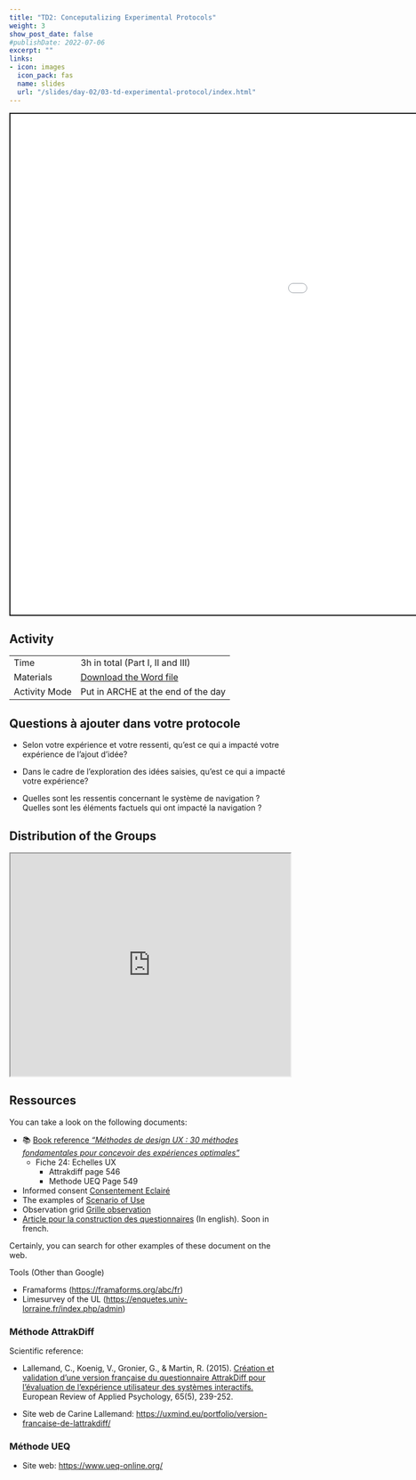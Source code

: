 ```yaml
---
title: "TD2: Conceputalizing Experimental Protocols"
weight: 3
show_post_date: false
#publishDate: 2022-07-06
excerpt: ""
links:
- icon: images
  icon_pack: fas
  name: slides
  url: "/slides/day-02/03-td-experimental-protocol/index.html"
---
```


<script src="{{< blogdown/postref >}}index_files/clipboard/clipboard.min.js"></script>
<link href="{{< blogdown/postref >}}index_files/xaringanExtra-clipboard/xaringanExtra-clipboard.css" rel="stylesheet" />
<script src="{{< blogdown/postref >}}index_files/xaringanExtra-clipboard/xaringanExtra-clipboard.js"></script>
<script>window.xaringanExtraClipboard(null, {"button":"Copy Code","success":"Copied!","error":"Press Ctrl+C to Copy"})</script>
<script src="{{< blogdown/postref >}}index_files/fitvids/fitvids.min.js"></script>
<div class="shareagain" style="min-width:300px;margin:1em auto;" data-exeternal="1">
<iframe src="/slides/day-02/03-td-experimental-protocol/index.html" width="1600" height="900" style="border:2px solid currentColor;" loading="lazy" allowfullscreen></iframe>
<script>fitvids('.shareagain', {players: 'iframe'});</script>
</div>

## Activity

<div class="activity-table">

|               |                                                                           |
|:--------------|:--------------------------------------------------------------------------|
| Time          | 3h in total (Part I, II and III)                                          |
| Materials     | [Download the Word file](/TD/day-02/02-Experimental-Protocol-ENSGSI.docx) |
| Activity Mode | Put in ARCHE at the end of the day                                        |

</div>

## Questions à ajouter dans votre protocole

- Selon votre expérience et votre ressenti, qu’est ce qui a impacté votre expérience de l’ajout d’idée?

- Dans le cadre de l’exploration des idées saisies, qu’est ce qui a impacté votre expérience?

- Quelles sont les ressentis concernant le système de navigation ? Quelles sont les éléments factuels qui ont impacté la navigation ?

## Distribution of the Groups

<iframe src="https://lite.framacalc.org/ci15-3ai-ensgsi-9z0e" width="100%" height="400" frameborder="1">
</iframe>

## Ressources

<div class="activity-step">

You can take a look on the following documents:

- 📚 [Book reference *“Méthodes de design UX : 30 méthodes fondamentales pour concevoir des expériences optimales”*](https://univ-scholarvox-com.bases-doc.univ-lorraine.fr/reader/docid/88863440/page/560)
  - Fiche 24: Echelles UX
    - Attrakdiff page 546
    - Methode UEQ Page 549
- Informed consent <span class="pkg">[Consentement Eclairé](/TD/day-02/Consentement.pdf)</span>
- The examples of <span class="pkg">[Scenario of Use](/TD/day-02/Scenarios.pdf)</span>
- Observation grid <span class="pkg">[Grille observation](/TD/day-02/Grille-observation.ppt)</span>
- [Article pour la construction des questionnaires](https://nhess.copernicus.org/articles/9/1307/2009/nhess-9-1307-2009.pdf) (In english). Soon in french.

Certainly, you can search for other examples of these document on the web.

</div>

<div class="activity-step">

Tools (Other than Google)

- Framaforms (https://framaforms.org/abc/fr)
- Limesurvey of the UL (https://enquetes.univ-lorraine.fr/index.php/admin)

</div>

### Méthode AttrakDiff

Scientific reference:

- Lallemand, C., Koenig, V., Gronier, G., & Martin, R. (2015). [Création et validation d’une version française du questionnaire AttrakDiff pour l’évaluation de l’expérience utilisateur des systèmes interactifs.](https://doi.org/10.1016/j.erap.2015.08.002) European Review of Applied Psychology, 65(5), 239-252.

- Site web de Carine Lallemand: https://uxmind.eu/portfolio/version-francaise-de-lattrakdiff/

### Méthode UEQ

- Site web: https://www.ueq-online.org/
